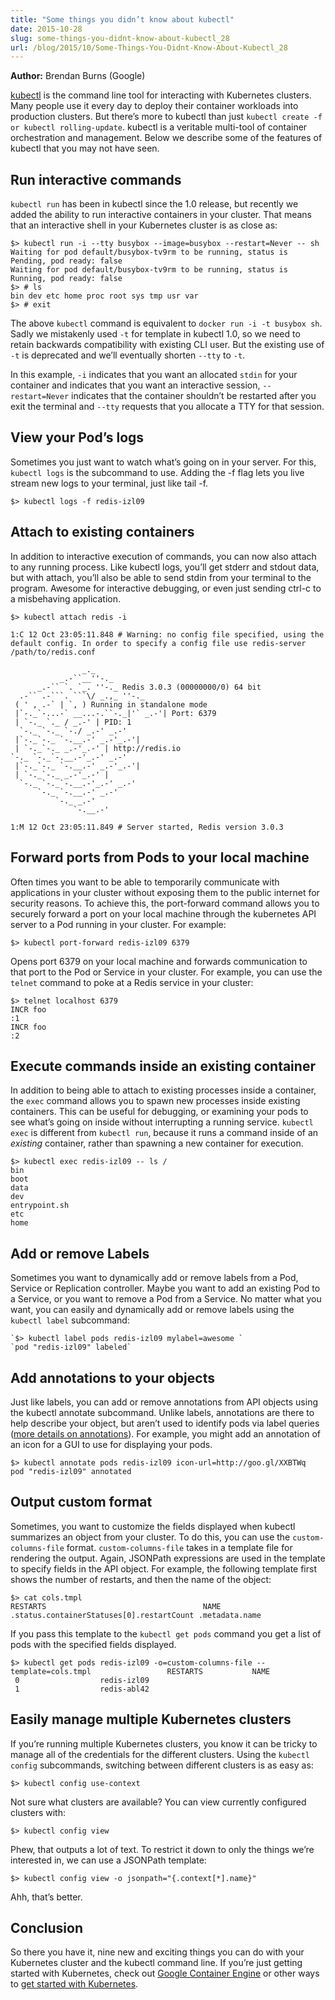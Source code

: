 ```yaml
---
title: "Some things you didn’t know about kubectl"
date: 2015-10-28
slug: some-things-you-didnt-know-about-kubectl_28
url: /blog/2015/10/Some-Things-You-Didnt-Know-About-Kubectl_28
---
```


**Author:** Brendan Burns (Google)

[kubectl](/docs/reference/kubectl/) is the command line tool for interacting with Kubernetes clusters. Many people use it every day to deploy their container workloads into production clusters. But there’s more to kubectl than just `kubectl create -f or kubectl rolling-update`. kubectl is a veritable multi-tool of container orchestration and management. Below we describe some of the features of kubectl that you may not have seen.   

## Run interactive commands

`kubectl run` has been in kubectl since the 1.0 release, but recently we added the ability to run interactive containers in your cluster. That means that an interactive shell in your Kubernetes cluster is as close as:  

```console
$> kubectl run -i --tty busybox --image=busybox --restart=Never -- sh
Waiting for pod default/busybox-tv9rm to be running, status is Pending, pod ready: false
Waiting for pod default/busybox-tv9rm to be running, status is Running, pod ready: false
$> # ls 
bin dev etc home proc root sys tmp usr var 
$> # exit
```

The above `kubectl` command is equivalent to `docker run -i -t busybox sh`. Sadly we mistakenly used `-t` for template in kubectl 1.0, so we need to retain backwards compatibility with existing CLI user. But the existing use of `-t` is deprecated and we’ll eventually shorten `--tty` to `-t`.

In this example, `-i` indicates that you want an allocated `stdin` for your container and indicates that you want an interactive session, `--restart=Never` indicates that the container shouldn’t be restarted after you exit the terminal and `--tty` requests that you allocate a TTY for that session.

## View your Pod’s logs

Sometimes you just want to watch what’s going on in your server. For this, `kubectl logs` is the subcommand to use. Adding the -f flag lets you live stream new logs to your terminal, just like tail -f.

```console
$> kubectl logs -f redis-izl09
```

## Attach to existing containers

In addition to interactive execution of commands, you can now also attach to any running process. Like kubectl logs, you’ll get stderr and stdout data, but with attach, you’ll also be able to send stdin from your terminal to the program. Awesome for interactive debugging, or even just sending ctrl-c to a misbehaving application.

```console
$> kubectl attach redis -i

1:C 12 Oct 23:05:11.848 # Warning: no config file specified, using the default config. In order to specify a config file use redis-server /path/to/redis.conf

                _._                
           _.-``__''-._            
      _.-`` `. `_. ''-._ Redis 3.0.3 (00000000/0) 64 bit
  .-`` .-```. ```\/ _.,_ ''-._     
 ( ' , .-` | `, ) Running in standalone mode
 |`-._`-...-` __...-.``-._|'` _.-'| Port: 6379
 | `-._ `._ / _.-' | PID: 1
  `-._ `-._ `-./ _.-' _.-'         
 |`-._`-._ `-.__.-' _.-'_.-'|      
 | `-._`-._ _.-'_.-' | http://redis.io
`-._ `-._`-.__.-'_.-' _.-'         
 |`-._`-._ `-.__.-' _.-'_.-'|      
 | `-._`-._ _.-'_.-' |             
  `-._ `-._`-.__.-'_.-' _.-'       
      `-._ `-.__.-' _.-'           
          `-._ _.-'                
              `-.__.-'             

1:M 12 Oct 23:05:11.849 # Server started, Redis version 3.0.3
```

## Forward ports from Pods to your local machine

Often times you want to be able to temporarily communicate with applications in your cluster without exposing them to the public internet for security reasons. To achieve this, the port-forward command allows you to securely forward a port on your local machine through the kubernetes API server to a Pod running in your cluster. For example:  

```console
$> kubectl port-forward redis-izl09 6379
```

Opens port 6379 on your local machine and forwards communication to that port to the Pod or Service in your cluster. For example, you can use the `telnet` command to poke at a Redis service in your cluster:

```console
$> telnet localhost 6379 
INCR foo
:1
INCR foo 
:2
```

## Execute commands inside an existing container
In addition to being able to attach to existing processes inside a container, the `exec` command allows you to spawn new processes inside existing containers. This can be useful for debugging, or examining your pods to see what’s going on inside without interrupting a running service. `kubectl exec` is different from `kubectl run`, because it runs a command inside of an _existing_ container, rather than spawning a new container for execution.

```console
$> kubectl exec redis-izl09 -- ls /
bin
boot
data
dev
entrypoint.sh
etc
home
```


## Add or remove Labels

Sometimes you want to dynamically add or remove labels from a Pod, Service or Replication controller. Maybe you want to add an existing Pod to a Service, or you want to remove a Pod from a Service. No matter what you want, you can easily and dynamically add or remove labels using the `kubectl label` subcommand:

```console
`$> kubectl label pods redis-izl09 mylabel=awesome `
`pod "redis-izl09" labeled`
```

## Add annotations to your objects

Just like labels, you can add or remove annotations from API objects using the kubectl annotate subcommand. Unlike labels, annotations are there to help describe your object, but aren’t used to identify pods via label queries ([more details on annotations](/docs/concepts/overview/working-with-objects/annotations/)). For example, you might add an annotation of an icon for a GUI to use for displaying your pods.

```console
$> kubectl annotate pods redis-izl09 icon-url=http://goo.gl/XXBTWq
pod "redis-izl09" annotated
```

## Output custom format

Sometimes, you want to customize the fields displayed when kubectl summarizes an object from your cluster. To do this, you can use the `custom-columns-file` format. `custom-columns-file` takes in a template file for rendering the output. Again, JSONPath expressions are used in the template to specify fields in the API object. For example, the following template first shows the number of restarts, and then the name of the object:

```console
$> cat cols.tmpl
RESTARTS                                   NAME
.status.containerStatuses[0].restartCount .metadata.name
```

If you pass this template to the `kubectl get pods` command you get a list of pods with the specified fields displayed.

```
$> kubectl get pods redis-izl09 -o=custom-columns-file --template=cols.tmpl                 RESTARTS           NAME   
 0                  redis-izl09   
 1                  redis-abl42  
```

## Easily manage multiple Kubernetes clusters

If you’re running multiple Kubernetes clusters, you know it can be tricky to manage all of the credentials for the different clusters. Using the `kubectl config` subcommands, switching between different clusters is as easy as:

```console
$> kubectl config use-context
```

Not sure what clusters are available? You can view currently configured clusters with:

```console
$> kubectl config view
```

Phew, that outputs a lot of text. To restrict it down to only the things we’re interested in, we can use a JSONPath template:

```console
$> kubectl config view -o jsonpath="{.context[*].name}"
```

Ahh, that’s better.


## Conclusion

So there you have it, nine new and exciting things you can do with your Kubernetes cluster and the kubectl command line. If you’re just getting started with Kubernetes, check out [Google Container Engine](https://cloud.google.com/container-engine/) or other ways to [get started with Kubernetes](/docs/tutorials/kubernetes-basics/).

